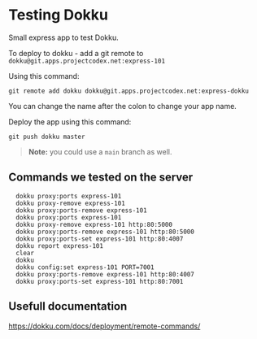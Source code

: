 # Testing Dokku

Small express app to test Dokku.

To deploy to dokku - add a git remote to `dokku@git.apps.projectcodex.net:express-101`

Using this command:

```
git remote add dokku dokku@git.apps.projectcodex.net:express-dokku
```

You can change the name after the colon to change your app name.

Deploy the app using this command:

```
git push dokku master
```

> **Note:** you could use a `main` branch as well.

## Commands we tested on the server

```
  dokku proxy:ports express-101
  dokku proxy-remove express-101
  dokku proxy:ports-remove express-101
  dokku proxy:ports express-101
  dokku proxy-remove express-101 http:80:5000
  dokku proxy:ports-remove express-101 http:80:5000
  dokku proxy:ports-set express-101 http:80:4007
  dokku report express-101
  clear
  dokku
  dokku config:set express-101 PORT=7001
  dokku proxy:ports-remove express-101 http:80:4007
  dokku proxy:ports-set express-101 http:80:7001
```

## Usefull documentation

https://dokku.com/docs/deployment/remote-commands/
